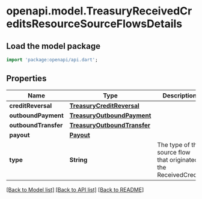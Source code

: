 # openapi.model.TreasuryReceivedCreditsResourceSourceFlowsDetails

## Load the model package
```dart
import 'package:openapi/api.dart';
```

## Properties
Name | Type | Description | Notes
------------ | ------------- | ------------- | -------------
**creditReversal** | [**TreasuryCreditReversal**](TreasuryCreditReversal.md) |  | [optional] 
**outboundPayment** | [**TreasuryOutboundPayment**](TreasuryOutboundPayment.md) |  | [optional] 
**outboundTransfer** | [**TreasuryOutboundTransfer**](TreasuryOutboundTransfer.md) |  | [optional] 
**payout** | [**Payout**](Payout.md) |  | [optional] 
**type** | **String** | The type of the source flow that originated the ReceivedCredit. | 

[[Back to Model list]](../README.md#documentation-for-models) [[Back to API list]](../README.md#documentation-for-api-endpoints) [[Back to README]](../README.md)



